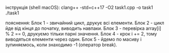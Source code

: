 інструкція (shell macOS):
clang++ -std=c++17 -O2 task1.cpp -o task1
./task1

пояснення:
Блок 1 - звичайний цикл, друкує всі елементи.
Блок 2 - цикл йде від кінця до початку, виводить навпаки.
Блок 3 - перевірка array[i] % 2 == 0, друкуємо тільки парні значення.
Блок 4 - крок i += 2, тому виводяться елементи через один.
Блок 5 - йдемо по масиву і зупиняємось, коли знаходимо -1 (оператор break).